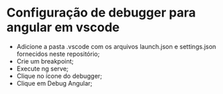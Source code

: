 # Configuração de debugger para angular em vscode
- Adicione a pasta .vscode com os arquivos launch.json e settings.json fornecidos neste repositório;
- Crie um breakpoint;
- Execute ng serve;
- Clique no ícone do debugger;
- Clique em Debug Angular;